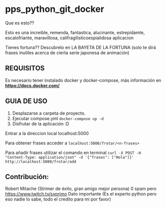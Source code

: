 # pps_python_git_docker
Que es esto??

Esto es una increible, remenda, fantastica, alucinante, estrepidamte, escalofriante, maravillosa, califragilisticoespialidosa aplicacion

Tienes fortuna??
Descubrelo en LA BAYETA DE LA FORTUNA (solo te dirá frases inutiles acerca de cierta serie japonesa de animación)


## REQUISITOS
Es necesario tener instalado docker y docker-compose, más información en **https://docs.docker.com/**

## GUIA DE USO
1. Desplazarse a carpeta de proyecto.
2. Ejecutar compose.yml ```docker-compose up -d```
3. Disfrutar de la aplicación :D

Entrar a la direccion local localhost:5000

Para obtener frases acceder a ```localhost:5000/frotar/<n-frases>```

Para añadir frases utilizar el comando en terminal ```curl -X POST -H "Content-Type: application/json" -d '{"frases": ["Hola"]}' http://localhost:5000/frotar/add```

## Contribución:
Robert Mitache (Strimer de éxito, gran amigo mejor persona) 0 spam pero https://www.twitch.tv/sxprimo
Dato importante (Es el experto python pero eso nadie lo sabe, todo el credito para mi por favor)


